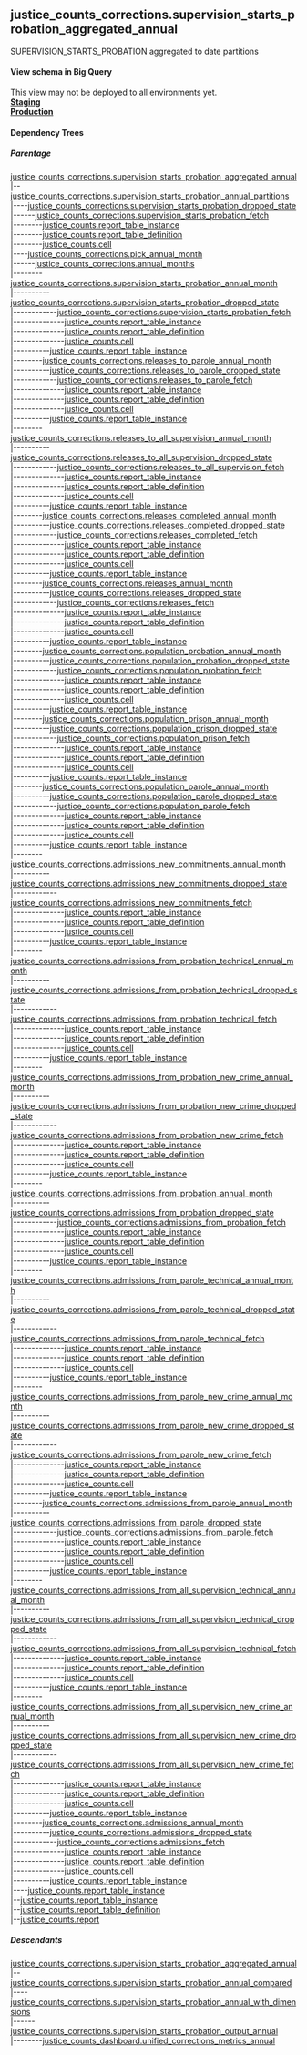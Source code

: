## justice_counts_corrections.supervision_starts_probation_aggregated_annual
SUPERVISION_STARTS_PROBATION aggregated to date partitions

#### View schema in Big Query
This view may not be deployed to all environments yet.<br/>
[**Staging**](https://console.cloud.google.com/bigquery?pli=1&p=recidiviz-staging&page=table&project=recidiviz-staging&d=justice_counts_corrections&t=supervision_starts_probation_aggregated_annual)
<br/>
[**Production**](https://console.cloud.google.com/bigquery?pli=1&p=recidiviz-123&page=table&project=recidiviz-123&d=justice_counts_corrections&t=supervision_starts_probation_aggregated_annual)
<br/>

#### Dependency Trees

##### Parentage
[justice_counts_corrections.supervision_starts_probation_aggregated_annual](../justice_counts_corrections/supervision_starts_probation_aggregated_annual.md) <br/>
|--[justice_counts_corrections.supervision_starts_probation_annual_partitions](../justice_counts_corrections/supervision_starts_probation_annual_partitions.md) <br/>
|----[justice_counts_corrections.supervision_starts_probation_dropped_state](../justice_counts_corrections/supervision_starts_probation_dropped_state.md) <br/>
|------[justice_counts_corrections.supervision_starts_probation_fetch](../justice_counts_corrections/supervision_starts_probation_fetch.md) <br/>
|--------[justice_counts.report_table_instance](../justice_counts/report_table_instance.md) <br/>
|--------[justice_counts.report_table_definition](../justice_counts/report_table_definition.md) <br/>
|--------[justice_counts.cell](../justice_counts/cell.md) <br/>
|----[justice_counts_corrections.pick_annual_month](../justice_counts_corrections/pick_annual_month.md) <br/>
|------[justice_counts_corrections.annual_months](../justice_counts_corrections/annual_months.md) <br/>
|--------[justice_counts_corrections.supervision_starts_probation_annual_month](../justice_counts_corrections/supervision_starts_probation_annual_month.md) <br/>
|----------[justice_counts_corrections.supervision_starts_probation_dropped_state](../justice_counts_corrections/supervision_starts_probation_dropped_state.md) <br/>
|------------[justice_counts_corrections.supervision_starts_probation_fetch](../justice_counts_corrections/supervision_starts_probation_fetch.md) <br/>
|--------------[justice_counts.report_table_instance](../justice_counts/report_table_instance.md) <br/>
|--------------[justice_counts.report_table_definition](../justice_counts/report_table_definition.md) <br/>
|--------------[justice_counts.cell](../justice_counts/cell.md) <br/>
|----------[justice_counts.report_table_instance](../justice_counts/report_table_instance.md) <br/>
|--------[justice_counts_corrections.releases_to_parole_annual_month](../justice_counts_corrections/releases_to_parole_annual_month.md) <br/>
|----------[justice_counts_corrections.releases_to_parole_dropped_state](../justice_counts_corrections/releases_to_parole_dropped_state.md) <br/>
|------------[justice_counts_corrections.releases_to_parole_fetch](../justice_counts_corrections/releases_to_parole_fetch.md) <br/>
|--------------[justice_counts.report_table_instance](../justice_counts/report_table_instance.md) <br/>
|--------------[justice_counts.report_table_definition](../justice_counts/report_table_definition.md) <br/>
|--------------[justice_counts.cell](../justice_counts/cell.md) <br/>
|----------[justice_counts.report_table_instance](../justice_counts/report_table_instance.md) <br/>
|--------[justice_counts_corrections.releases_to_all_supervision_annual_month](../justice_counts_corrections/releases_to_all_supervision_annual_month.md) <br/>
|----------[justice_counts_corrections.releases_to_all_supervision_dropped_state](../justice_counts_corrections/releases_to_all_supervision_dropped_state.md) <br/>
|------------[justice_counts_corrections.releases_to_all_supervision_fetch](../justice_counts_corrections/releases_to_all_supervision_fetch.md) <br/>
|--------------[justice_counts.report_table_instance](../justice_counts/report_table_instance.md) <br/>
|--------------[justice_counts.report_table_definition](../justice_counts/report_table_definition.md) <br/>
|--------------[justice_counts.cell](../justice_counts/cell.md) <br/>
|----------[justice_counts.report_table_instance](../justice_counts/report_table_instance.md) <br/>
|--------[justice_counts_corrections.releases_completed_annual_month](../justice_counts_corrections/releases_completed_annual_month.md) <br/>
|----------[justice_counts_corrections.releases_completed_dropped_state](../justice_counts_corrections/releases_completed_dropped_state.md) <br/>
|------------[justice_counts_corrections.releases_completed_fetch](../justice_counts_corrections/releases_completed_fetch.md) <br/>
|--------------[justice_counts.report_table_instance](../justice_counts/report_table_instance.md) <br/>
|--------------[justice_counts.report_table_definition](../justice_counts/report_table_definition.md) <br/>
|--------------[justice_counts.cell](../justice_counts/cell.md) <br/>
|----------[justice_counts.report_table_instance](../justice_counts/report_table_instance.md) <br/>
|--------[justice_counts_corrections.releases_annual_month](../justice_counts_corrections/releases_annual_month.md) <br/>
|----------[justice_counts_corrections.releases_dropped_state](../justice_counts_corrections/releases_dropped_state.md) <br/>
|------------[justice_counts_corrections.releases_fetch](../justice_counts_corrections/releases_fetch.md) <br/>
|--------------[justice_counts.report_table_instance](../justice_counts/report_table_instance.md) <br/>
|--------------[justice_counts.report_table_definition](../justice_counts/report_table_definition.md) <br/>
|--------------[justice_counts.cell](../justice_counts/cell.md) <br/>
|----------[justice_counts.report_table_instance](../justice_counts/report_table_instance.md) <br/>
|--------[justice_counts_corrections.population_probation_annual_month](../justice_counts_corrections/population_probation_annual_month.md) <br/>
|----------[justice_counts_corrections.population_probation_dropped_state](../justice_counts_corrections/population_probation_dropped_state.md) <br/>
|------------[justice_counts_corrections.population_probation_fetch](../justice_counts_corrections/population_probation_fetch.md) <br/>
|--------------[justice_counts.report_table_instance](../justice_counts/report_table_instance.md) <br/>
|--------------[justice_counts.report_table_definition](../justice_counts/report_table_definition.md) <br/>
|--------------[justice_counts.cell](../justice_counts/cell.md) <br/>
|----------[justice_counts.report_table_instance](../justice_counts/report_table_instance.md) <br/>
|--------[justice_counts_corrections.population_prison_annual_month](../justice_counts_corrections/population_prison_annual_month.md) <br/>
|----------[justice_counts_corrections.population_prison_dropped_state](../justice_counts_corrections/population_prison_dropped_state.md) <br/>
|------------[justice_counts_corrections.population_prison_fetch](../justice_counts_corrections/population_prison_fetch.md) <br/>
|--------------[justice_counts.report_table_instance](../justice_counts/report_table_instance.md) <br/>
|--------------[justice_counts.report_table_definition](../justice_counts/report_table_definition.md) <br/>
|--------------[justice_counts.cell](../justice_counts/cell.md) <br/>
|----------[justice_counts.report_table_instance](../justice_counts/report_table_instance.md) <br/>
|--------[justice_counts_corrections.population_parole_annual_month](../justice_counts_corrections/population_parole_annual_month.md) <br/>
|----------[justice_counts_corrections.population_parole_dropped_state](../justice_counts_corrections/population_parole_dropped_state.md) <br/>
|------------[justice_counts_corrections.population_parole_fetch](../justice_counts_corrections/population_parole_fetch.md) <br/>
|--------------[justice_counts.report_table_instance](../justice_counts/report_table_instance.md) <br/>
|--------------[justice_counts.report_table_definition](../justice_counts/report_table_definition.md) <br/>
|--------------[justice_counts.cell](../justice_counts/cell.md) <br/>
|----------[justice_counts.report_table_instance](../justice_counts/report_table_instance.md) <br/>
|--------[justice_counts_corrections.admissions_new_commitments_annual_month](../justice_counts_corrections/admissions_new_commitments_annual_month.md) <br/>
|----------[justice_counts_corrections.admissions_new_commitments_dropped_state](../justice_counts_corrections/admissions_new_commitments_dropped_state.md) <br/>
|------------[justice_counts_corrections.admissions_new_commitments_fetch](../justice_counts_corrections/admissions_new_commitments_fetch.md) <br/>
|--------------[justice_counts.report_table_instance](../justice_counts/report_table_instance.md) <br/>
|--------------[justice_counts.report_table_definition](../justice_counts/report_table_definition.md) <br/>
|--------------[justice_counts.cell](../justice_counts/cell.md) <br/>
|----------[justice_counts.report_table_instance](../justice_counts/report_table_instance.md) <br/>
|--------[justice_counts_corrections.admissions_from_probation_technical_annual_month](../justice_counts_corrections/admissions_from_probation_technical_annual_month.md) <br/>
|----------[justice_counts_corrections.admissions_from_probation_technical_dropped_state](../justice_counts_corrections/admissions_from_probation_technical_dropped_state.md) <br/>
|------------[justice_counts_corrections.admissions_from_probation_technical_fetch](../justice_counts_corrections/admissions_from_probation_technical_fetch.md) <br/>
|--------------[justice_counts.report_table_instance](../justice_counts/report_table_instance.md) <br/>
|--------------[justice_counts.report_table_definition](../justice_counts/report_table_definition.md) <br/>
|--------------[justice_counts.cell](../justice_counts/cell.md) <br/>
|----------[justice_counts.report_table_instance](../justice_counts/report_table_instance.md) <br/>
|--------[justice_counts_corrections.admissions_from_probation_new_crime_annual_month](../justice_counts_corrections/admissions_from_probation_new_crime_annual_month.md) <br/>
|----------[justice_counts_corrections.admissions_from_probation_new_crime_dropped_state](../justice_counts_corrections/admissions_from_probation_new_crime_dropped_state.md) <br/>
|------------[justice_counts_corrections.admissions_from_probation_new_crime_fetch](../justice_counts_corrections/admissions_from_probation_new_crime_fetch.md) <br/>
|--------------[justice_counts.report_table_instance](../justice_counts/report_table_instance.md) <br/>
|--------------[justice_counts.report_table_definition](../justice_counts/report_table_definition.md) <br/>
|--------------[justice_counts.cell](../justice_counts/cell.md) <br/>
|----------[justice_counts.report_table_instance](../justice_counts/report_table_instance.md) <br/>
|--------[justice_counts_corrections.admissions_from_probation_annual_month](../justice_counts_corrections/admissions_from_probation_annual_month.md) <br/>
|----------[justice_counts_corrections.admissions_from_probation_dropped_state](../justice_counts_corrections/admissions_from_probation_dropped_state.md) <br/>
|------------[justice_counts_corrections.admissions_from_probation_fetch](../justice_counts_corrections/admissions_from_probation_fetch.md) <br/>
|--------------[justice_counts.report_table_instance](../justice_counts/report_table_instance.md) <br/>
|--------------[justice_counts.report_table_definition](../justice_counts/report_table_definition.md) <br/>
|--------------[justice_counts.cell](../justice_counts/cell.md) <br/>
|----------[justice_counts.report_table_instance](../justice_counts/report_table_instance.md) <br/>
|--------[justice_counts_corrections.admissions_from_parole_technical_annual_month](../justice_counts_corrections/admissions_from_parole_technical_annual_month.md) <br/>
|----------[justice_counts_corrections.admissions_from_parole_technical_dropped_state](../justice_counts_corrections/admissions_from_parole_technical_dropped_state.md) <br/>
|------------[justice_counts_corrections.admissions_from_parole_technical_fetch](../justice_counts_corrections/admissions_from_parole_technical_fetch.md) <br/>
|--------------[justice_counts.report_table_instance](../justice_counts/report_table_instance.md) <br/>
|--------------[justice_counts.report_table_definition](../justice_counts/report_table_definition.md) <br/>
|--------------[justice_counts.cell](../justice_counts/cell.md) <br/>
|----------[justice_counts.report_table_instance](../justice_counts/report_table_instance.md) <br/>
|--------[justice_counts_corrections.admissions_from_parole_new_crime_annual_month](../justice_counts_corrections/admissions_from_parole_new_crime_annual_month.md) <br/>
|----------[justice_counts_corrections.admissions_from_parole_new_crime_dropped_state](../justice_counts_corrections/admissions_from_parole_new_crime_dropped_state.md) <br/>
|------------[justice_counts_corrections.admissions_from_parole_new_crime_fetch](../justice_counts_corrections/admissions_from_parole_new_crime_fetch.md) <br/>
|--------------[justice_counts.report_table_instance](../justice_counts/report_table_instance.md) <br/>
|--------------[justice_counts.report_table_definition](../justice_counts/report_table_definition.md) <br/>
|--------------[justice_counts.cell](../justice_counts/cell.md) <br/>
|----------[justice_counts.report_table_instance](../justice_counts/report_table_instance.md) <br/>
|--------[justice_counts_corrections.admissions_from_parole_annual_month](../justice_counts_corrections/admissions_from_parole_annual_month.md) <br/>
|----------[justice_counts_corrections.admissions_from_parole_dropped_state](../justice_counts_corrections/admissions_from_parole_dropped_state.md) <br/>
|------------[justice_counts_corrections.admissions_from_parole_fetch](../justice_counts_corrections/admissions_from_parole_fetch.md) <br/>
|--------------[justice_counts.report_table_instance](../justice_counts/report_table_instance.md) <br/>
|--------------[justice_counts.report_table_definition](../justice_counts/report_table_definition.md) <br/>
|--------------[justice_counts.cell](../justice_counts/cell.md) <br/>
|----------[justice_counts.report_table_instance](../justice_counts/report_table_instance.md) <br/>
|--------[justice_counts_corrections.admissions_from_all_supervision_technical_annual_month](../justice_counts_corrections/admissions_from_all_supervision_technical_annual_month.md) <br/>
|----------[justice_counts_corrections.admissions_from_all_supervision_technical_dropped_state](../justice_counts_corrections/admissions_from_all_supervision_technical_dropped_state.md) <br/>
|------------[justice_counts_corrections.admissions_from_all_supervision_technical_fetch](../justice_counts_corrections/admissions_from_all_supervision_technical_fetch.md) <br/>
|--------------[justice_counts.report_table_instance](../justice_counts/report_table_instance.md) <br/>
|--------------[justice_counts.report_table_definition](../justice_counts/report_table_definition.md) <br/>
|--------------[justice_counts.cell](../justice_counts/cell.md) <br/>
|----------[justice_counts.report_table_instance](../justice_counts/report_table_instance.md) <br/>
|--------[justice_counts_corrections.admissions_from_all_supervision_new_crime_annual_month](../justice_counts_corrections/admissions_from_all_supervision_new_crime_annual_month.md) <br/>
|----------[justice_counts_corrections.admissions_from_all_supervision_new_crime_dropped_state](../justice_counts_corrections/admissions_from_all_supervision_new_crime_dropped_state.md) <br/>
|------------[justice_counts_corrections.admissions_from_all_supervision_new_crime_fetch](../justice_counts_corrections/admissions_from_all_supervision_new_crime_fetch.md) <br/>
|--------------[justice_counts.report_table_instance](../justice_counts/report_table_instance.md) <br/>
|--------------[justice_counts.report_table_definition](../justice_counts/report_table_definition.md) <br/>
|--------------[justice_counts.cell](../justice_counts/cell.md) <br/>
|----------[justice_counts.report_table_instance](../justice_counts/report_table_instance.md) <br/>
|--------[justice_counts_corrections.admissions_annual_month](../justice_counts_corrections/admissions_annual_month.md) <br/>
|----------[justice_counts_corrections.admissions_dropped_state](../justice_counts_corrections/admissions_dropped_state.md) <br/>
|------------[justice_counts_corrections.admissions_fetch](../justice_counts_corrections/admissions_fetch.md) <br/>
|--------------[justice_counts.report_table_instance](../justice_counts/report_table_instance.md) <br/>
|--------------[justice_counts.report_table_definition](../justice_counts/report_table_definition.md) <br/>
|--------------[justice_counts.cell](../justice_counts/cell.md) <br/>
|----------[justice_counts.report_table_instance](../justice_counts/report_table_instance.md) <br/>
|----[justice_counts.report_table_instance](../justice_counts/report_table_instance.md) <br/>
|--[justice_counts.report_table_instance](../justice_counts/report_table_instance.md) <br/>
|--[justice_counts.report_table_definition](../justice_counts/report_table_definition.md) <br/>
|--[justice_counts.report](../justice_counts/report.md) <br/>


##### Descendants
[justice_counts_corrections.supervision_starts_probation_aggregated_annual](../justice_counts_corrections/supervision_starts_probation_aggregated_annual.md) <br/>
|--[justice_counts_corrections.supervision_starts_probation_annual_compared](../justice_counts_corrections/supervision_starts_probation_annual_compared.md) <br/>
|----[justice_counts_corrections.supervision_starts_probation_annual_with_dimensions](../justice_counts_corrections/supervision_starts_probation_annual_with_dimensions.md) <br/>
|------[justice_counts_corrections.supervision_starts_probation_output_annual](../justice_counts_corrections/supervision_starts_probation_output_annual.md) <br/>
|--------[justice_counts_dashboard.unified_corrections_metrics_annual](../justice_counts_dashboard/unified_corrections_metrics_annual.md) <br/>

